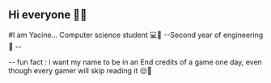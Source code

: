 ## Hi everyone 👋😁

#I am Yacine...
Computer science student 💻​📌​ --Second year of engineering🧠 --

-- fun fact : i want my name to be in an End credits of a game one day, even though every gamer will skip reading it 😒​🤣​
